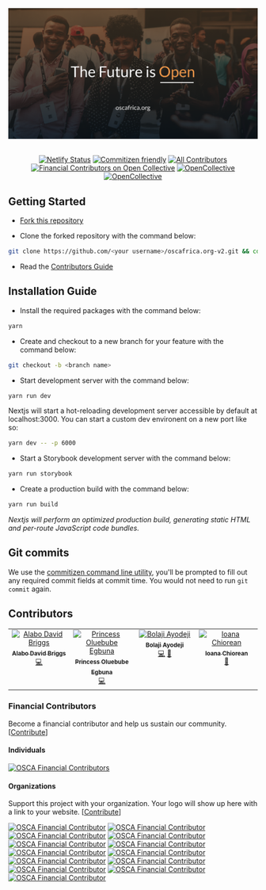 <div align="center" style="margin-bottom:30px">
  <img src="https://github.com/oscafrica/oscafrica.org-v2/blob/main/public/images/seo/og-image.png?raw=true" alt="OSCA banner" width='auto' height='auto' />
</div>

<div align="center">

[![Netlify Status](https://api.netlify.com/api/v1/badges/fb9e6562-f505-4c27-8e35-3494985b612e/deploy-status)](https://app.netlify.com/sites/osca/deploys) [![Commitizen friendly](https://img.shields.io/badge/commitizen-friendly-brightgreen.svg)](http://commitizen.github.io/cz-cli/) <!-- ALL-CONTRIBUTORS-BADGE:START - Do not remove or modify this section --> [![All Contributors](https://img.shields.io/badge/all_contributors-3-orange.svg?style=flat-square)](#contributors-) [![Financial Contributors on Open Collective](https://opencollective.com/osca/all/badge.svg?label=financial+contributors)](https://opencollective.com/osca) [![OpenCollective](https://opencollective.com/osca/backers/badge.svg)](#backers) [![OpenCollective](https://opencollective.com/osca/sponsors/badge.svg)](#sponsors)

</div>

## Getting Started

- [Fork this repository](https://help.github.com/articles/fork-a-repo/)

- Clone the forked repository with the command below:

```sh
git clone https://github.com/<your username>/oscafrica.org-v2.git && cd oscafrica.org-v2
```

- Read the [Contributors Guide](https://github.com/oscafrica/oscafrica.org-v2/blob/master/CONTRIBUTING.md)

## Installation Guide

- Install the required packages with the command below:

```sh
yarn
```

- Create and checkout to a new branch for your feature with the command below:

```sh
git checkout -b <branch name>
```

- Start development server with the command below:

```sh
yarn run dev
```

Nextjs will start a hot-reloading development server accessible by default at localhost:3000. You can start a custom dev environent on a new port like so:

```sh
yarn dev -- -p 6000
```

- Start a Storybook development server with the command below:

```sh
yarn run storybook
```

- Create a production build with the command below:

```sh
yarn run build
```

_Nextjs will perform an optimized production build, generating static HTML and per-route JavaScript code bundles._

## Git commits

We use the [commitizen command line utility](https://github.com/commitizen/cz-cli), you'll be prompted to fill out any required commit fields at commit time. You would not need to run `git commit` again.

## Contributors

<!-- ALL-CONTRIBUTORS-LIST:START - Do not remove or modify this section -->
<!-- prettier-ignore-start -->
<!-- markdownlint-disable -->
<table>
  <tbody>
    <tr>
      <td align="center" valign="top" width="14.28%"><a href="https://github.com/alabobriggs"><img src="https://avatars.githubusercontent.com/u/38571291?v=4?s=100" width="100px;" alt="Alabo David Briggs"/><br /><sub><b>Alabo David Briggs</b></sub></a><br /><a href="https://github.com/oscafrica/oscafrica.org-v2/commits?author=alabobriggs" title="Code">💻</a></td>
      <td align="center" valign="top" width="14.28%"><a href="https://github.com/Princesso"><img src="https://avatars.githubusercontent.com/u/13929923?v=4?s=100" width="100px;" alt=" Princess Oluebube Egbuna"/><br /><sub><b> Princess Oluebube Egbuna</b></sub></a><br /><a href="https://github.com/oscafrica/oscafrica.org-v2/commits?author=Princesso" title="Code">💻</a></td>
      <td align="center" valign="top" width="14.28%"><a href="https://bolajiayodeji.com"><img src="https://avatars.githubusercontent.com/u/30334776?v=4?s=100" width="100px;" alt="Bolaji Ayodeji"/><br /><sub><b>Bolaji Ayodeji</b></sub></a><br /><a href="https://github.com/oscafrica/oscafrica.org-v2/commits?author=BolajiAyodeji" title="Code">💻</a> <a href="https://github.com/oscafrica/oscafrica.org-v2/commits?author=BolajiAyodeji" title="Documentation">📖</a></td>
      <td align="center" valign="top" width="14.28%"><a href="https://github.com/ioana-chiorean"><img src="https://avatars.githubusercontent.com/u/1391451?v=4?s=100" width="100px;" alt="Ioana Chiorean"/><br /><sub><b>Ioana Chiorean</b></sub></a><br /><a href="#ideas-ioana-chiorean" title="Ideas, Planning, & Feedback">🤔</a></td>
    </tr>
  </tbody>
</table>

<!-- markdownlint-restore -->
<!-- prettier-ignore-end -->

<!-- ALL-CONTRIBUTORS-LIST:END -->

### Financial Contributors

Become a financial contributor and help us sustain our community. [[Contribute](https://opencollective.com/osca/contribute)]

#### Individuals

[![OSCA Financial Contributors](https://opencollective.com/osca/individuals.svg?width=890)](https://opencollective.com/osca)

#### Organizations

Support this project with your organization. Your logo will show up here with a link to your website. [[Contribute](https://opencollective.com/osca/contribute)]

[![OSCA Financial Contributor](https://opencollective.com/osca/organization/0/avatar.svg)](https://opencollective.com/osca/organization/0/website)
[![OSCA Financial Contributor](https://opencollective.com/osca/organization/1/avatar.svg)](https://opencollective.com/osca/organization/1/website)
[![OSCA Financial Contributor](https://opencollective.com/osca/organization/2/avatar.svg)](https://opencollective.com/osca/organization/2/website)
[![OSCA Financial Contributor](https://opencollective.com/osca/organization/3/avatar.svg)](https://opencollective.com/osca/organization/3/website)
[![OSCA Financial Contributor](https://opencollective.com/osca/organization/4/avatar.svg)](https://opencollective.com/osca/organization/4/website)
[![OSCA Financial Contributor](https://opencollective.com/osca/organization/5/avatar.svg)](https://opencollective.com/osca/organization/5/website)
[![OSCA Financial Contributor](https://opencollective.com/osca/organization/6/avatar.svg)](https://opencollective.com/osca/organization/6/website)
[![OSCA Financial Contributor](https://opencollective.com/osca/organization/7/avatar.svg)](https://opencollective.com/osca/organization/7/website)
[![OSCA Financial Contributor](https://opencollective.com/osca/organization/8/avatar.svg)](https://opencollective.com/osca/organization/8/website)
[![OSCA Financial Contributor](https://opencollective.com/osca/organization/9/avatar.svg)](https://opencollective.com/osca/organization/9/website)
[![OSCA Financial Contributor](https://opencollective.com/osca/organization/10/avatar.svg)](https://opencollective.com/osca/organization/10/website)
[![OSCA Financial Contributor](https://opencollective.com/osca/organization/11/avatar.svg)](https://opencollective.com/osca/organization/11/website)
[![OSCA Financial Contributor](https://opencollective.com/osca/organization/12/avatar.svg)](https://opencollective.com/osca/organization/12/website)
